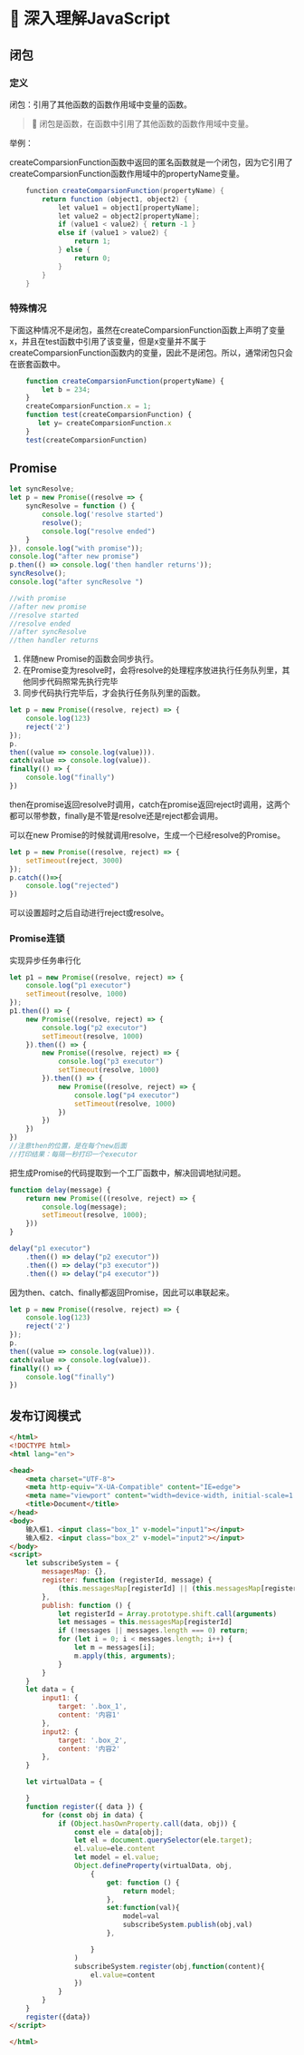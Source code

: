 # 🍤 深入理解JavaScript

## 闭包

### 定义

闭包：引用了其他函数的函数作用域中变量的函数。

> :sunrise_over_mountains: 闭包是函数，在函数中引用了其他函数的函数作用域中变量。

举例：

createComparsionFunction函数中返回的匿名函数就是一个闭包，因为它引用了createComparsionFunction函数作用域中的propertyName变量。

```java
    function createComparsionFunction(propertyName) {
        return function (object1, object2) {
            let value1 = object1[propertyName];
            let value2 = object2[propertyName];
            if (value1 < value2) { return -1 }
            else if (value1 > value2) {
                return 1;
            } else {
                return 0;
            }
        }
    }
```



### 特殊情况

下面这种情况不是闭包，虽然在createComparsionFunction函数上声明了变量x，并且在test函数中引用了该变量，但是x变量并不属于createComparsionFunction函数内的变量，因此不是闭包。所以，通常闭包只会在嵌套函数中。

```js
    function createComparsionFunction(propertyName) {
        let b = 234;
    }
    createComparsionFunction.x = 1;
    function test(createComparsionFunction) {
       let y= createComparsionFunction.x
    }
    test(createComparsionFunction)
```



## Promise

```js
let syncResolve;
let p = new Promise((resolve => {
    syncResolve = function () {
        console.log('resolve started')
        resolve();
        console.log("resolve ended")
    }
}), console.log("with promise"));
console.log("after new promise")
p.then(() => console.log('then handler returns'));
syncResolve();
console.log("after syncResolve ")

//with promise
//after new promise
//resolve started
//resolve ended
//after syncResolve 
//then handler returns
```

1. 伴随new Promise的函数会同步执行。
2. 在Promise变为resolve时，会将resolve的处理程序放进执行任务队列里，其他同步代码照常先执行完毕
3. 同步代码执行完毕后，才会执行任务队列里的函数。



```js
let p = new Promise((resolve, reject) => {
    console.log(123)
    reject('2')
});
p.
then((value => console.log(value))).
catch(value => console.log(value)).
finally(() => {
    console.log("finally")
})
```

then在promise返回resolve时调用，catch在promise返回reject时调用，这两个都可以带参数，finally是不管是resolve还是reject都会调用。

可以在new Promise的时候就调用resolve，生成一个已经resolve的Promise。



```js
let p = new Promise((resolve, reject) => {
    setTimeout(reject, 3000)
});
p.catch(()=>{
    console.log("rejected")
})
```

可以设置超时之后自动进行reject或resolve。



### Promise连锁

实现异步任务串行化

```js
let p1 = new Promise((resolve, reject) => {
    console.log("p1 executor")
    setTimeout(resolve, 1000)
});
p1.then(() => {
    new Promise((resolve, reject) => {
        console.log("p2 executor")
        setTimeout(resolve, 1000)
    }).then(() => {
        new Promise((resolve, reject) => {
            console.log("p3 executor")
            setTimeout(resolve, 1000)
        }).then(() => {
            new Promise((resolve, reject) => {
                console.log("p4 executor")
                setTimeout(resolve, 1000)
            })
        })
    })
})
//注意then的位置，是在每个new后面
//打印结果：每隔一秒打印一个executor
```

把生成Promise的代码提取到一个工厂函数中，解决回调地狱问题。

```js
function delay(message) {
    return new Promise(((resolve, reject) => {
        console.log(message);
        setTimeout(resolve, 1000);
    }))
}

delay("p1 executor")
    .then(() => delay("p2 executor"))
    .then(() => delay("p3 executor"))
    .then(() => delay("p4 executor"))
```

因为then、catch、finally都返回Promise，因此可以串联起来。

```js
let p = new Promise((resolve, reject) => {
    console.log(123)
    reject('2')
});
p.
then((value => console.log(value))).
catch(value => console.log(value)).
finally(() => {
    console.log("finally")
})
```



## 发布订阅模式

```html
</html>
<!DOCTYPE html>
<html lang="en">

<head>
    <meta charset="UTF-8">
    <meta http-equiv="X-UA-Compatible" content="IE=edge">
    <meta name="viewport" content="width=device-width, initial-scale=1.0">
    <title>Document</title>
</head>
<body>
    输入框1. <input class="box_1" v-model="input1"></input>
    输入框2. <input class="box_2" v-model="input2"></input>
</body>
<script>
    let subscribeSystem = {
        messagesMap: {},
        register: function (registerId, message) {
            (this.messagesMap[registerId] || (this.messagesMap[registerId] = [])).push(message)
        },
        publish: function () {
            let registerId = Array.prototype.shift.call(arguments)
            let messages = this.messagesMap[registerId]
            if (!messages || messages.length === 0) return;
            for (let i = 0; i < messages.length; i++) {
                let m = messages[i];
                m.apply(this, arguments);
            }
        }
    }
    let data = {
        input1: {
            target: '.box_1',
            content: '内容1'
        },
        input2: {
            target: '.box_2',
            content: '内容2'
        },
    }

    let virtualData = {

    }
    function register({ data }) {
        for (const obj in data) {
            if (Object.hasOwnProperty.call(data, obj)) {
                const ele = data[obj];
                let el = document.querySelector(ele.target);
                el.value=ele.content
                let model = el.value;
                Object.defineProperty(virtualData, obj,
                    {
                        get: function () {
                            return model;
                        },
                        set:function(val){
                            model=val
                            subscribeSystem.publish(obj,val)
                        },

                    }
                )
                subscribeSystem.register(obj,function(content){
                    el.value=content
                })
            }
        }
    }
    register({data})
</script>

</html>
```



